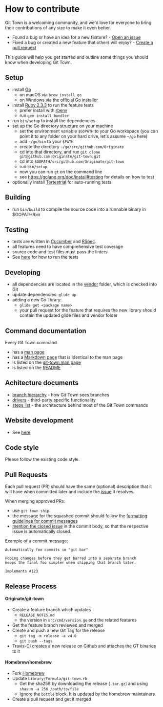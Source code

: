 # How to contribute

Git Town is a welcoming community,
and we'd love for everyone to bring
their contributions of any size to make it even better.

* Found a bug or have an idea for a new feature? - [Open an issue](https://github.com/Originate/git-town/issues/new)
* Fixed a bug or created a new feature that others will enjoy? - [Create a pull request](https://help.github.com/articles/using-pull-requests/)

This guide will help you get started and outline some things you should know when developing Git Town.


## Setup

* install [Go](https://golang.org)
  * on macOS via `brew install go`
  * on Windows via the [official Go installer](https://golang.org/dl)
* install [Ruby 2.3.3](https://www.ruby-lang.org/en/documentation/installation) to run the feature tests
  * prefer install with [rbenv](https://github.com/sstephenson/rbenv)
  * run `gem install bundler`
* run `bin/setup` to install the dependencies
* set up the Go directory structure on your machine
  * set the environment variable `$GOPATH` to your Go workspace
    (you can point it to any folder on your hard drive, let's assume `~/go` here)
  * add `~/go/bin` to your `$PATH`
  * create the directory `~/go/src/github.com/Originate`
  * cd into that directory, and run `git clone git@github.com:Originate/git-town.git`
  * cd into `$GOPATH/src/github.com/Originate/git-town`
  * run `bin/setup`
  * now you can run `gt` on the command line
  * see https://golang.org/doc/install#testing for details on how to test
* optionally install [Tertestrial](https://github.com/Originate/tertestrial-server)
  for auto-running tests


## Building

* run `bin/build` to compile the source code into a runnable binary in $GOPATH/bin


## Testing

* tests are written in [Cucumber](http://cukes.info/) and [RSpec](http://rspec.info/).
* all features need to have comprehensive test coverage
* source code and test files must pass the linters
* See [here](./documentation/development/testing.md) for how to run the tests


## Developing

* all dependencies are located in the [vendor](vendor) folder,
  which is checked into Git
* update dependencies: `glide up`
* adding a new Go library:
  * `glide get <package name>`
  * your pull request for the feature that requires the new library
    should contain the updated glide files and vendor folder


## Command documentation

Every Git Town command
* has a [man page](./man/man1)
* has a [Markdown page](./documentation/commands) that is identical to the man page
* is listed on the [git-town man page](./man/man1/git-town.1)
* is listed on the [README](./README.md)


## Achitecture documents

* [branch hierarchy](./documentation/development/branch_hierarchy.md) - how Git Town sees branches
* [drivers](./documentation/development/drivers.md) - third-party specific functionality
* [steps list](./documentation/development/steps_list.md) - the architecture behind most of the Git Town commands


## Website development

* See [here](./documentation/development/website.md)


## Code style

Please follow the existing code style.


## Pull Requests

Each pull request (PR) should have the same (optional) description that it will
have when committed later and include the
[issue](https://github.com/Originate/git-town/issues) it resolves.

When merging approved PRs:
* use `git town ship`
* the message for the squashed commit should follow the
  [formatting guidelines for commit messages](http://tbaggery.com/2008/04/19/a-note-about-git-commit-messages.html)
* [mention the closed issue](https://help.github.com/articles/closing-issues-via-commit-messages)
in the commit body, so that the respective issue is automatically closed.

Example of a commit message:

```
Automatically foo commits in "git bar"

Fooing changes before they get barred into a separate branch
keeps the final foo simpler when shipping that branch later.

Implements #123
```

## Release Process

#### Originate/git-town
* Create a feature branch which updates
  * `RELEASE_NOTES.md`
  * the version in `src/cmd/version.go` and the related features
* Get the feature branch reviewed and merged
* Create and push a new Git Tag for the release
  * `git tag -m release -a v4.0`
  * `git push --tags`
* Travis-CI creates a new release on Github and attaches the GT binaries to it

#### Homebrew/homebrew
* Fork [Homebrew](https://github.com/Homebrew/homebrew)
* Update `Library/Formula/git-town.rb`
  * Get the sha256 by downloading the release (`.tar.gz`) and using `shasum -a 256 /path/to/file`
  * Ignore the `bottle` block. It is updated by the homebrew maintainers
* Create a pull request and get it merged
